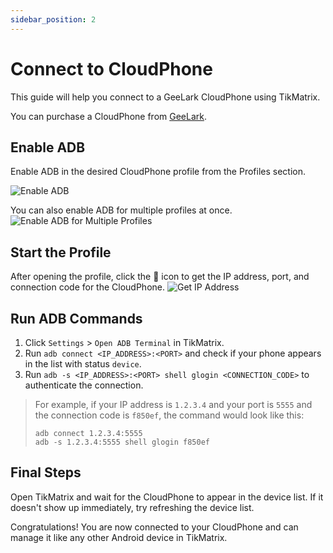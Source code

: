 ```yaml
---
sidebar_position: 2
---
```


# Connect to CloudPhone

This guide will help you connect to a GeeLark CloudPhone using TikMatrix.

You can purchase a CloudPhone from [GeeLark](https://www.geelark.cn?invite_code=XHY6a8).

## Enable ADB

Enable ADB in the desired CloudPhone profile from the Profiles section.

![Enable ADB](https://help.geelark.com/image/https%3A%2F%2Fprod-files-secure.s3.us-west-2.amazonaws.com%2Fc87f1a52-907a-43da-882f-20d15212509c%2Fd55a7afd-f1b0-4b73-9a41-097b767c7c04%2Fimage.png?table=block&id=1600be7d-9e41-80d8-bb0e-d66fee7b0634&spaceId=c87f1a52-907a-43da-882f-20d15212509c&width=1420&userId=&cache=v2)

You can also enable ADB for multiple profiles at once.
![Enable ADB for Multiple Profiles](https://help.geelark.com/image/https%3A%2F%2Fprod-files-secure.s3.us-west-2.amazonaws.com%2Fc87f1a52-907a-43da-882f-20d15212509c%2Fc8ce9814-5ecb-4820-890d-fb0283f98828%2Fimage.png?table=block&id=1600be7d-9e41-8019-a481-fc7436633b1c&spaceId=c87f1a52-907a-43da-882f-20d15212509c&width=1420&userId=&cache=v2)

## Start the Profile

After opening the profile, click the 🔗 icon to get the IP address, port, and connection code for the CloudPhone.
![Get IP Address](https://help.geelark.com/image/https%3A%2F%2Fwww.geelark.com%2Fwp-content%2Fuploads%2F2024%2F08%2FAD_4nXe0yAiN8hsHzSuWrpwjU0TB51QP46iZ3U8KUI_1RmegLuQNz4Odzd0Y3mSGYrdsWVQ8pGfj_Rk_roMqqk9C_6zB6eW8RaGL-K_b8L0DyipS2hJAAULCl-K_s3vFbrU4p42lQMX-ggeonq9-Ep5nfBIJvo.jpg?table=block&id=1600be7d-9e41-8068-8714-ff1a70fffb58&spaceId=c87f1a52-907a-43da-882f-20d15212509c&width=1400&userId=&cache=v2)

## Run ADB Commands

1. Click `Settings` > `Open ADB Terminal` in TikMatrix.
2. Run `adb connect <IP_ADDRESS>:<PORT>` and check if your phone appears in the list with status `device`.
3. Run `adb -s <IP_ADDRESS>:<PORT> shell glogin <CONNECTION_CODE>` to authenticate the connection.

> For example, if your IP address is `1.2.3.4` and your port is `5555` and the connection code is `f850ef`, the command would look like this:
>
> ```shell
> adb connect 1.2.3.4:5555
> adb -s 1.2.3.4:5555 shell glogin f850ef
> ```

## Final Steps

Open TikMatrix and wait for the CloudPhone to appear in the device list. If it doesn't show up immediately, try refreshing the device list.

Congratulations! You are now connected to your CloudPhone and can manage it like any other Android device in TikMatrix.
